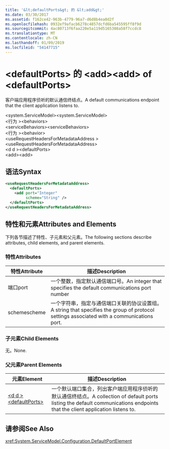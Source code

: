 ```yaml
---
title: '&lt;defaultPorts&gt; 的 &lt;add&gt;'
ms.date: 03/30/2017
ms.assetid: f162ce42-963b-4779-96a7-d6d8b4ea0d2f
ms.openlocfilehash: 0932ef9afacb6278c4857dcfd6ba545595ff8f9d
ms.sourcegitcommit: 4ac80713f6faa220e5a119d5165308a58f7ccdc8
ms.translationtype: MT
ms.contentlocale: zh-CN
ms.lasthandoff: 01/09/2019
ms.locfileid: "54147715"
---
```

# <a name="ltaddgt-of-ltdefaultportsgt"></a><span data-ttu-id="70706-102">&lt;defaultPorts&gt; 的 &lt;add&gt;</span><span class="sxs-lookup"><span data-stu-id="70706-102">&lt;add&gt; of &lt;defaultPorts&gt;</span></span>
<span data-ttu-id="70706-103">客户端应用程序侦听的默认通信终结点。</span><span class="sxs-lookup"><span data-stu-id="70706-103">A default communications endpoint that the client application listens to.</span></span>  
  
 <span data-ttu-id="70706-104">\<system.ServiceModel></span><span class="sxs-lookup"><span data-stu-id="70706-104">\<system.ServiceModel></span></span>  
<span data-ttu-id="70706-105">\<行为 ></span><span class="sxs-lookup"><span data-stu-id="70706-105">\<behaviors></span></span>  
<span data-ttu-id="70706-106">\<serviceBehaviors></span><span class="sxs-lookup"><span data-stu-id="70706-106">\<serviceBehaviors></span></span>  
<span data-ttu-id="70706-107">\<行为 ></span><span class="sxs-lookup"><span data-stu-id="70706-107">\<behavior></span></span>  
<span data-ttu-id="70706-108">\<useRequestHeadersForMetadataAddress ></span><span class="sxs-lookup"><span data-stu-id="70706-108">\<useRequestHeadersForMetadataAddress></span></span>  
<span data-ttu-id="70706-109">\<d d ></span><span class="sxs-lookup"><span data-stu-id="70706-109">\<defaultPorts></span></span>  
<span data-ttu-id="70706-110">\<add></span><span class="sxs-lookup"><span data-stu-id="70706-110">\<add></span></span>  
  
## <a name="syntax"></a><span data-ttu-id="70706-111">语法</span><span class="sxs-lookup"><span data-stu-id="70706-111">Syntax</span></span>  
  
```xml  
<useRequestHeadersForMetadataAddress>
  <defaultPorts>
    <add port="Integer"
         scheme="String" />
  </defaultPorts>
</useRequestHeadersForMetadataAddress>
```  
  
## <a name="attributes-and-elements"></a><span data-ttu-id="70706-112">特性和元素</span><span class="sxs-lookup"><span data-stu-id="70706-112">Attributes and Elements</span></span>  
 <span data-ttu-id="70706-113">下列各节描述了特性、子元素和父元素。</span><span class="sxs-lookup"><span data-stu-id="70706-113">The following sections describe attributes, child elements, and parent elements.</span></span>  
  
### <a name="attributes"></a><span data-ttu-id="70706-114">特性</span><span class="sxs-lookup"><span data-stu-id="70706-114">Attributes</span></span>  
  
|<span data-ttu-id="70706-115">特性</span><span class="sxs-lookup"><span data-stu-id="70706-115">Attribute</span></span>|<span data-ttu-id="70706-116">描述</span><span class="sxs-lookup"><span data-stu-id="70706-116">Description</span></span>|  
|---------------|-----------------|  
|<span data-ttu-id="70706-117">端口</span><span class="sxs-lookup"><span data-stu-id="70706-117">port</span></span>|<span data-ttu-id="70706-118">一个整数，指定默认通信端口号。</span><span class="sxs-lookup"><span data-stu-id="70706-118">An integer that specifies the default communications port number</span></span>|  
|<span data-ttu-id="70706-119">scheme</span><span class="sxs-lookup"><span data-stu-id="70706-119">scheme</span></span>|<span data-ttu-id="70706-120">一个字符串，指定与通信端口关联的协议设置组。</span><span class="sxs-lookup"><span data-stu-id="70706-120">A string that specifies the group of protocol settings associated with a communications port.</span></span>|  
  
### <a name="child-elements"></a><span data-ttu-id="70706-121">子元素</span><span class="sxs-lookup"><span data-stu-id="70706-121">Child Elements</span></span>  
 <span data-ttu-id="70706-122">无。</span><span class="sxs-lookup"><span data-stu-id="70706-122">None.</span></span>  
  
### <a name="parent-elements"></a><span data-ttu-id="70706-123">父元素</span><span class="sxs-lookup"><span data-stu-id="70706-123">Parent Elements</span></span>  
  
|<span data-ttu-id="70706-124">元素</span><span class="sxs-lookup"><span data-stu-id="70706-124">Element</span></span>|<span data-ttu-id="70706-125">描述</span><span class="sxs-lookup"><span data-stu-id="70706-125">Description</span></span>|  
|-------------|-----------------|  
|[<span data-ttu-id="70706-126">\<d d ></span><span class="sxs-lookup"><span data-stu-id="70706-126">\<defaultPorts></span></span>](../../../../../docs/framework/configure-apps/file-schema/wcf/defaultports.md)|<span data-ttu-id="70706-127">一个默认端口集合，列出客户端应用程序侦听的默认通信终结点。</span><span class="sxs-lookup"><span data-stu-id="70706-127">A collection of default ports listing the default communications endpoints that the client application listens to.</span></span>|  
  
## <a name="see-also"></a><span data-ttu-id="70706-128">请参阅</span><span class="sxs-lookup"><span data-stu-id="70706-128">See Also</span></span>  
 <xref:System.ServiceModel.Configuration.DefaultPortElement>
